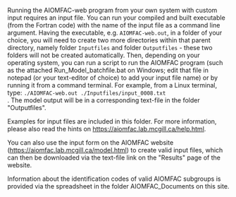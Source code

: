 Running the AIOMFAC-web program from your own system with custom input requires an input file. 
You can run your compiled and built executable (from the Fortran code) with the name of the input file as a command line argument. Having  the executable, e.g. <code>AIOMFAC-web.out</code>, in a folder of your choice, you will need to create two more directories within that parent directory, namely folder <code>Inputfiles</code> and folder <code>Outputfiles</code> - these two folders will not be created automatically. Then, depending on your operating system, you can run a script to run the AIOMFAC program (such as the attached Run_Model_batchfile.bat on Windows; edit that file in notepad (or your text-editor of choice) to add your input file name) or by running it from a command terminal. For example, from a Linux terminal, type: <code>./AIOMFAC-web.out ./Inputfiles/input_0008.txt </code>. The model output will be in a corresponding text-file in the folder "Outputfiles". 

Examples for input files are included in this folder. For more information, please also read the hints on https://aiomfac.lab.mcgill.ca/help.html.

You can also use the input form on the AIOMFAC website (https://aiomfac.lab.mcgill.ca/model.html) to create valid input files, which can then be downloaded via the text-file link on the "Results" page of the website.

Information about the identification codes of valid AIOMFAC subgroups is provided via the spreadsheet in the folder AIOMFAC_Documents on this site.
